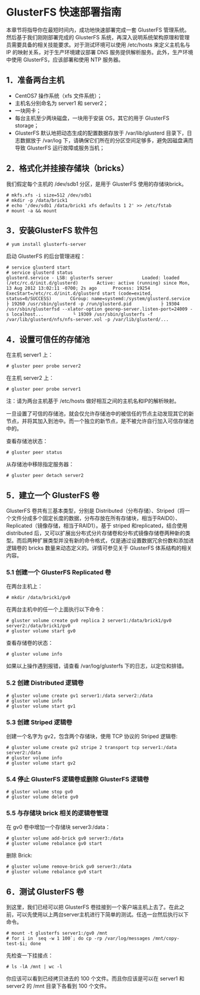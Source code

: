 # GlusterFS 快速部署指南

本章节将指导你在最短时间内，成功地快速部署完成一套 GlusterFS 管理系统。然后基于我们刚刚部署完成的 GlusterFS 系统，再深入说明系统架构原理和管理员需要具备的相关技能要求。对于测试环境可以使用 /etc/hosts 来定义主机名与 IP 的映射关系，对于生产环境建议部署 DNS 服务提供解析服务。此外，生产环境中使用 GlusterFS，应该部署和使用 NTP 服务器。

## 1．准备两台主机

- CentOS7 操作系统（xfs 文件系统）；
- 主机名分别命名为 server1 和 server2；
- 一块网卡；
- 每台主机至少两块磁盘，一块用于安装 OS，其它的用于 GlusterFS storage；
- GlusterFS 默认地把动态生成的配置数据存放于 /var/lib/glusterd 目录下，日志数据放于 /var/log 下，请确保它们所在的分区空间足够多，避免因磁盘满而导致 GlusterFS 运行故障或服务当机；

## 2．格式化并挂接存储块（bricks）

我们假定每个主机的 /dev/sdb1 分区，是用于 GlusterFS 使用的存储块brick。
```shell
# mkfs.xfs -i size=512 /dev/sdb1    
# mkdir -p /data/brick1    
# echo '/dev/sdb1 /data/brick1 xfs defaults 1 2' >> /etc/fstab    
# mount -a && mount  
```

## 3．安装GlusterFS 软件包
```shell
# yum install glusterfs-server
```
启动 GlusterFS 的后台管理进程：
```shell
# service glusterd start    
# service glusterd status    
glusterd.service - LSB: glusterfs server           Loaded: loaded (/etc/rc.d/init.d/glusterd)       Active: active (running) since Mon, 13 Aug 2012 13:02:11 -0700; 2s ago      Process: 19254 ExecStart=/etc/rc.d/init.d/glusterd start (code=exited, status=0/SUCCESS)       CGroup: name=systemd:/system/glusterd.service           ├ 19260 /usr/sbin/glusterd -p /run/glusterd.pid           ├ 19304 /usr/sbin/glusterfsd --xlator-option georep-server.listen-port=24009 -s localhost...           └ 19309 /usr/sbin/glusterfs -f /var/lib/glusterd/nfs/nfs-server.vol -p /var/lib/glusterd/...
```

## 4．设置可信任的存储池

在主机 server1 上：
```shell
# gluster peer probe server2
```
在主机 server2 上：
```shell
# gluster peer probe server1
```
注：请为两台主机基于 /etc/hosts 做好相互之间的主机名和IP的解析映射。

一旦设置了可信的存储池，就会仅允许存储池中的被信任的节点主动发现其它的新节点，并将其加入到池中。而一个独立的新节点，是不被允许自行加入可信存储池中的。

查看存储池状态：
```shell
# gluster peer status
```
从存储池中移除指定服务器：
```shell
# gluster peer detach server2
```
 
## 5．建立一个 GlusterFS 卷

GlusterFS 卷共有三基本类型，分别是 Distributed（分布存储）、Striped（将一个文件分成多个固定长度的数据，分布存放在所有存储块，相当于RAID0）、Replicated（镜像存储，相当于RAID1）。基于 striped 和replicated，结合使用 distributed 后，又可以扩展出分布式分片存储卷和分布式镜像存储卷两种新的类型。而后两种扩展类型并没有新的命令格式，仅是通过设置数据冗余份数和添加进逻辑卷的 bricks 数量来动态定义的。详情可参见关于 GlusterFS 体系结构的相关内容。

### 5.1 创建一个 GlusterFS Replicated 卷

在两台主机上：
```shell
# mkdir /data/brick1/gv0
```
在两台主机中的任一个上面执行以下命令：
```shell
# gluster volume create gv0 replica 2 server1:/data/brick1/gv0 server2:/data/brick1/gv0 
# gluster volume start gv0
```
查看存储卷的状态：
```shell
# gluster volume info
```
如果以上操作遇到报错，请查看 /var/log/glusterfs 下的日志，以定位和排错。

### 5.2 创建 Distributed 逻辑卷
```shell
# gluster volume create gv1 server1:/data server2:/data
# gluster volume info
# gluster volume start gv1
```
### 5.3 创建 Striped 逻辑卷

创建一个名字为 gv2，包含两个存储块，使用 TCP 协议的 Striped 逻辑卷:
```shell
# gluster volume create gv2 stripe 2 transport tcp server1:/data server2:/data
# gluster volume info
# gluster volume start gv2
```
### 5.4 停止 GlusterFS 逻辑卷或删除 GlusterFS 逻辑卷
```shell
# gluster volume stop gv0
# gluster volume delete gv0
```

### 5.5 与存储块 brick 相关的逻辑卷管理

在 gv0 卷中增加一个存储块 server3:/data：
```shell
# gluster volume add-brick gv0 server3:/data
# gluster volume rebalance gv0 start
```
删除 Brick:
```shell
# gluster volume remove-brick gv0 server3:/data
# gluster volume rebalance gv0 start
```

## 6．测试 GlusterFS 卷

到这里，我们已经可以把 GlusterFS 卷挂接到一个客户端主机上去了。在此之前，可以先使用以上两台server主机进行下简单的测试。任选一台然后执行以下命令。
```shell
# mount -t glusterfs server1:/gv0 /mnt
# for i in `seq -w 1 100`; do cp -rp /var/log/messages /mnt/copy-test-$i; done
```
先检查一下挂接点：
```shell
# ls -lA /mnt | wc -l
```
你应该可以看到已经拷贝进去的 100 个文件。而且你应该是可以在 server1 和 server2 的 /mnt 目录下各看到 100 个文件。